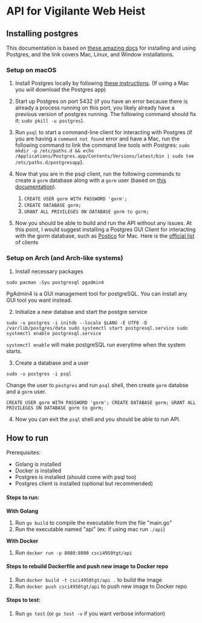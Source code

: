 # API for Vigilante Web Heist

## Installing postgres

This documentation is based on [these amazing docs](http://postgresguide.com/setup/install.html) for installing and using Postgres, and the link covers Mac, Linux, and Window installations.

### Setup on macOS

1. Install Postgres locally by following [these
   instructions](http://postgresguide.com/setup/install.html). (If using a Mac
   you will download the Postgres app)

2. Start up Postgres on port 5432 (if you have an error because there is already
   a process running on this port, you likely already have a previous version of
   postgres running. The following command should fix it: `sudo pkill -u postgres`).

3. Run `psql` to start a command-line client for interacting with Postgres (if
   you are having a `command not found` error and have a Mac, run the following
   command to link the command line tools with Postgres: `sudo mkdir -p /etc/paths.d && echo /Applications/Postgres.app/Contents/Versions/latest/bin | sudo tee /etc/paths.d/postgresapp`).

4. Now that you are in the psql client, run the following commands to create a
   `gorm` database along with a `gorm` user (based on [this
   documentation](http://postgresguide.com/setup/users.html)).

   1. `CREATE USER gorm WITH PASSWORD 'gorm';`
   2. `CREATE DATABASE gorm;`
   3. `GRANT ALL PRIVILEGES ON DATABASE gorm to gorm;`

5. Now you should be able to build and run the API without any issues.
   At this point, I would suggest installing a Postgres GUI Client for
   interacting with the gorm database, such as
   [Postico](https://eggerapps.at/postico/) for Mac. Here is the [official
   list](https://postgresapp.com/documentation/gui-tools.html)
   of clients

### Setup on Arch (and Arch-like systems)

1. Install necessary packages

`sudo pacman -Syu postgresql pgadmin4`

PgAdmin4 is a GUI management tool for postgreSQL. You can install any GUI
tool you want instead.

2. Initialize a new databse and start the postgre service

``
sudo -u postgres -i initdb --locale $LANG -E UTF8 -D /var/lib/postgres/data
sudo systemctl start postgresql.service
sudo systemctl enable postgresql.service
``

`systemctl enable` will make postgreSQL run everytime when the system starts.

3. Create a database and a user

``
sudo -u postgres -i
psql
``

Change the user to `postgres` and run `psql` shell, then create `gorm` databse
and a `gorm` user.

``
CREATE USER gorm WITH PASSWORD 'gorm';
CREATE DATABASE gorm;
GRANT ALL PRIVILEGES ON DATABASE gorm to gorm;
``

4. Now you can exit the `psql` shell and you should be able to run API.

## How to run

Prerequisites:

- Golang is installed
- Docker is installed
- Postgres is installed (should come with psql too)
- Postgres client is installed (optional but recommended)

#### Steps to run:

**With Golang**

1. Run `go build` to compile the executable from the file "main.go"
2. Run the executable named "api" (ex: if using mac run `./api`)

**With Docker**

1. Run `docker run -p 8080:8080 csci4950tgt/api`

#### Steps to rebuild Dockerfile and push new image to Docker repo

1. Run `docker build -t csci4950tgt/api .` to build the image
2. Run `docker push csci4950tgt/api` to push new image to Docker repo

#### Steps to test:

1. Run `go test` (or `go test -v` if you want verbose information)
